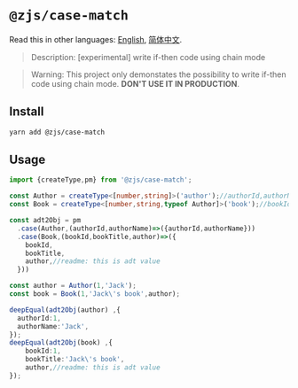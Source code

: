 # `@zjs/case-match`

Read this in other languages: [English](README.md), [简体中文](README.zh-CN.md).

> Description: [experimental] write if-then code using chain mode

> Warning: This project only demonstates the possibility to write if-then code using chain mode. **DON'T USE IT IN PRODUCTION**. 

## Install

```bash
yarn add @zjs/case-match
```

## Usage

```ts
import {createType,pm} from '@zjs/case-match';

const Author = createType<[number,string]>('author');//authorId,authorName
const Book = createType<[number,string,typeof Author]>('book');//bookId,bookTitle,author

const adt2Obj = pm
  .case(Author,(authorId,authorName)=>({authorId,authorName}))
  .case(Book,(bookId,bookTitle,author)=>({
    bookId,
    bookTitle,
    author,//readme: this is adt value
  }))

const author = Author(1,'Jack');
const book = Book(1,'Jack\'s book',author);

deepEqual(adt2Obj(author) ,{
  authorId:1,
  authorName:'Jack',
});
deepEqual(adt2Obj(book) ,{
    bookId:1,
    bookTitle:'Jack\'s book',
    author,//readme: this is adt value
});
```
